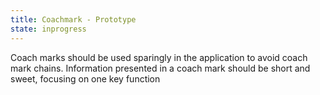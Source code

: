 ```yaml
---
title: Coachmark - Prototype
state: inprogress
---
```


Coach marks should be used sparingly in the application to avoid coach mark chains. Information presented in a coach mark should be short and sweet, focusing on one key function